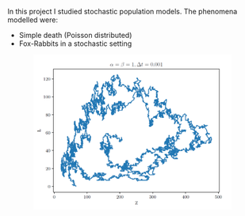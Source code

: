 In this project I studied stochastic population models.
The phenomena modelled were:
- Simple death (Poisson distributed)
- Fox-Rabbits in a stochastic setting

<div style="text-align: center;">
    <img src="teaser.png" alt="Fox-Rabbits phase portrait" width="400"/>
</div>
